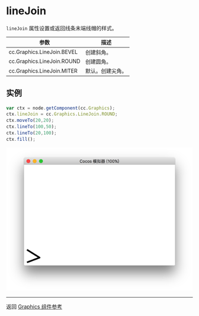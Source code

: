 # lineJoin

`lineJoin` 属性设置或返回线条末端线帽的样式。

| 参数 |   描述
| -------------- | ----------- |
|cc.Graphics.LineJoin.BEVEL   | 创建斜角。
|cc.Graphics.LineJoin.ROUND  | 创建圆角。
|cc.Graphics.LineJoin.MITER | 默认。创建尖角。

## 实例

```javascript
var ctx = node.getComponent(cc.Graphics);
ctx.lineJoin = cc.Graphics.LineJoin.ROUND;
ctx.moveTo(20,20);
ctx.lineTo(100,50);
ctx.lineTo(20,100);
ctx.fill();
```

<a href="graphics/lineJoin.png"><img src="graphics/lineJoin.png"></a>


<hr>

返回 [Graphics 组件参考](../../components/graphics.md)
